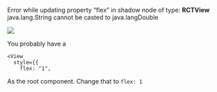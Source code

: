 Error while updating property “flex” in shadow node of type: **RCTView**
java.lang.String cannot be casted to java.langDouble

![](tBr6JmF.png)

You probably have a 

    <View  
      style={{  
        flex: "1",  

As the root component. Change that to `flex: 1`